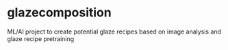 # glazecomposition
ML/AI project to create potential glaze recipes based on image analysis and glaze recipe pretraining
